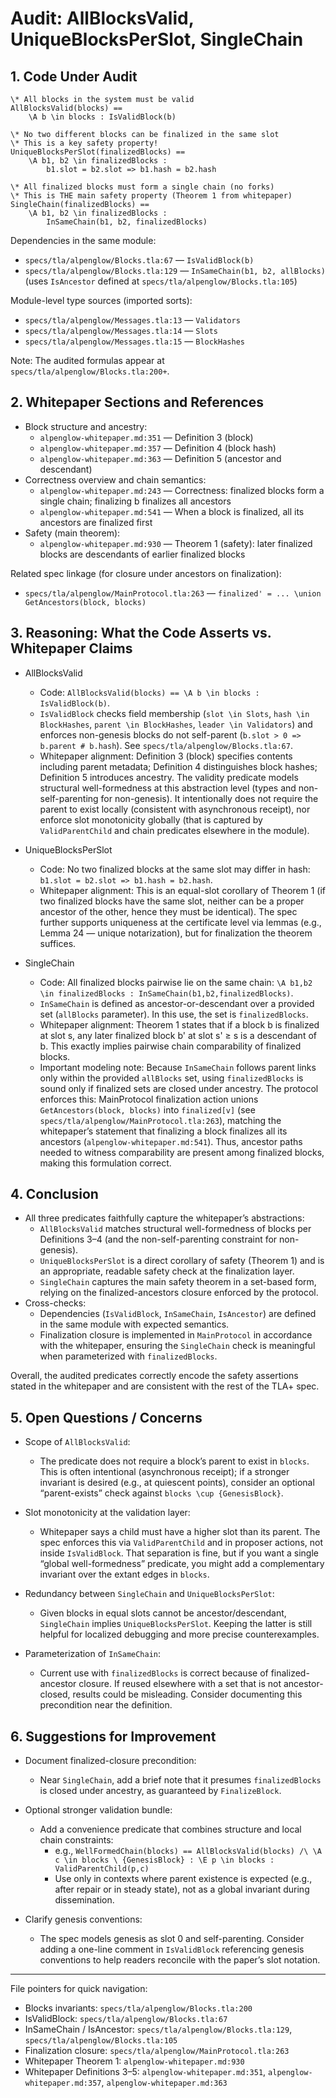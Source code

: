 # Audit: AllBlocksValid, UniqueBlocksPerSlot, SingleChain

## 1. Code Under Audit

```
\* All blocks in the system must be valid
AllBlocksValid(blocks) ==
    \A b \in blocks : IsValidBlock(b)

\* No two different blocks can be finalized in the same slot
\* This is a key safety property!
UniqueBlocksPerSlot(finalizedBlocks) ==
    \A b1, b2 \in finalizedBlocks :
        b1.slot = b2.slot => b1.hash = b2.hash

\* All finalized blocks must form a single chain (no forks)
\* This is THE main safety property (Theorem 1 from whitepaper)
SingleChain(finalizedBlocks) ==
    \A b1, b2 \in finalizedBlocks :
        InSameChain(b1, b2, finalizedBlocks)
```

Dependencies in the same module:
- `specs/tla/alpenglow/Blocks.tla:67` — `IsValidBlock(b)`
- `specs/tla/alpenglow/Blocks.tla:129` — `InSameChain(b1, b2, allBlocks)` (uses `IsAncestor` defined at `specs/tla/alpenglow/Blocks.tla:105`)

Module-level type sources (imported sorts):
- `specs/tla/alpenglow/Messages.tla:13` — `Validators`
- `specs/tla/alpenglow/Messages.tla:14` — `Slots`
- `specs/tla/alpenglow/Messages.tla:15` — `BlockHashes`

Note: The audited formulas appear at `specs/tla/alpenglow/Blocks.tla:200+`.

## 2. Whitepaper Sections and References

- Block structure and ancestry:
  - `alpenglow-whitepaper.md:351` — Definition 3 (block)
  - `alpenglow-whitepaper.md:357` — Definition 4 (block hash)
  - `alpenglow-whitepaper.md:363` — Definition 5 (ancestor and descendant)
- Correctness overview and chain semantics:
  - `alpenglow-whitepaper.md:243` — Correctness: finalized blocks form a single chain; finalizing b finalizes all ancestors
  - `alpenglow-whitepaper.md:541` — When a block is finalized, all its ancestors are finalized first
- Safety (main theorem):
  - `alpenglow-whitepaper.md:930` — Theorem 1 (safety): later finalized blocks are descendants of earlier finalized blocks

Related spec linkage (for closure under ancestors on finalization):
- `specs/tla/alpenglow/MainProtocol.tla:263` — `finalized' = ... \union GetAncestors(block, blocks)`

## 3. Reasoning: What the Code Asserts vs. Whitepaper Claims

- AllBlocksValid
  - Code: `AllBlocksValid(blocks) == \A b \in blocks : IsValidBlock(b)`.
  - `IsValidBlock` checks field membership (`slot \in Slots`, `hash \in BlockHashes`, `parent \in BlockHashes`, `leader \in Validators`) and enforces non-genesis blocks do not self-parent (`b.slot > 0 => b.parent # b.hash`). See `specs/tla/alpenglow/Blocks.tla:67`.
  - Whitepaper alignment: Definition 3 (block) specifies contents including parent metadata; Definition 4 distinguishes block hashes; Definition 5 introduces ancestry. The validity predicate models structural well-formedness at this abstraction level (types and non-self-parenting for non-genesis). It intentionally does not require the parent to exist locally (consistent with asynchronous receipt), nor enforce slot monotonicity globally (that is captured by `ValidParentChild` and chain predicates elsewhere in the module).

- UniqueBlocksPerSlot
  - Code: No two finalized blocks at the same slot may differ in hash: `b1.slot = b2.slot => b1.hash = b2.hash`.
  - Whitepaper alignment: This is an equal-slot corollary of Theorem 1 (if two finalized blocks have the same slot, neither can be a proper ancestor of the other, hence they must be identical). The spec further supports uniqueness at the certificate level via lemmas (e.g., Lemma 24 — unique notarization), but for finalization the theorem suffices.

- SingleChain
  - Code: All finalized blocks pairwise lie on the same chain: `\A b1,b2 \in finalizedBlocks : InSameChain(b1,b2,finalizedBlocks)`.
  - `InSameChain` is defined as ancestor-or-descendant over a provided set (`allBlocks` parameter). In this use, the set is `finalizedBlocks`.
  - Whitepaper alignment: Theorem 1 states that if a block b is finalized at slot s, any later finalized block b' at slot s' ≥ s is a descendant of b. This exactly implies pairwise chain comparability of finalized blocks.
  - Important modeling note: Because `InSameChain` follows parent links only within the provided `allBlocks` set, using `finalizedBlocks` is sound only if finalized sets are closed under ancestry. The protocol enforces this: MainProtocol finalization action unions `GetAncestors(block, blocks)` into `finalized[v]` (see `specs/tla/alpenglow/MainProtocol.tla:263`), matching the whitepaper’s statement that finalizing a block finalizes all its ancestors (`alpenglow-whitepaper.md:541`). Thus, ancestor paths needed to witness comparability are present among finalized blocks, making this formulation correct.

## 4. Conclusion

- All three predicates faithfully capture the whitepaper’s abstractions:
  - `AllBlocksValid` matches structural well-formedness of blocks per Definitions 3–4 (and the non-self-parenting constraint for non-genesis).
  - `UniqueBlocksPerSlot` is a direct corollary of safety (Theorem 1) and is an appropriate, readable safety check at the finalization layer.
  - `SingleChain` captures the main safety theorem in a set-based form, relying on the finalized-ancestors closure enforced by the protocol.
- Cross-checks:
  - Dependencies (`IsValidBlock`, `InSameChain`, `IsAncestor`) are defined in the same module with expected semantics.
  - Finalization closure is implemented in `MainProtocol` in accordance with the whitepaper, ensuring the `SingleChain` check is meaningful when parameterized with `finalizedBlocks`.

Overall, the audited predicates correctly encode the safety assertions stated in the whitepaper and are consistent with the rest of the TLA+ spec.

## 5. Open Questions / Concerns

- Scope of `AllBlocksValid`:
  - The predicate does not require a block’s parent to exist in `blocks`. This is often intentional (asynchronous receipt); if a stronger invariant is desired (e.g., at quiescent points), consider an optional “parent-exists” check against `blocks \cup {GenesisBlock}`.

- Slot monotonicity at the validation layer:
  - Whitepaper says a child must have a higher slot than its parent. The spec enforces this via `ValidParentChild` and in proposer actions, not inside `IsValidBlock`. That separation is fine, but if you want a single “global well-formedness” predicate, you might add a complementary invariant over the extant edges in `blocks`.

- Redundancy between `SingleChain` and `UniqueBlocksPerSlot`:
  - Given blocks in equal slots cannot be ancestor/descendant, `SingleChain` implies `UniqueBlocksPerSlot`. Keeping the latter is still helpful for localized debugging and more precise counterexamples.

- Parameterization of `InSameChain`:
  - Current use with `finalizedBlocks` is correct because of finalized-ancestor closure. If reused elsewhere with a set that is not ancestor-closed, results could be misleading. Consider documenting this precondition near the definition.

## 6. Suggestions for Improvement

- Document finalized-closure precondition:
  - Near `SingleChain`, add a brief note that it presumes `finalizedBlocks` is closed under ancestry, as guaranteed by `FinalizeBlock`.

- Optional stronger validation bundle:
  - Add a convenience predicate that combines structure and local chain constraints:
    - e.g., `WellFormedChain(blocks) == AllBlocksValid(blocks) /\ \A c \in blocks \ {GenesisBlock} : \E p \in blocks : ValidParentChild(p,c)`
    - Use only in contexts where parent existence is expected (e.g., after repair or in steady state), not as a global invariant during dissemination.

- Clarify genesis conventions:
  - The spec models genesis as slot 0 and self-parenting. Consider adding a one-line comment in `IsValidBlock` referencing genesis conventions to help readers reconcile with the paper’s slot notation.

---

File pointers for quick navigation:
- Blocks invariants: `specs/tla/alpenglow/Blocks.tla:200`
- IsValidBlock: `specs/tla/alpenglow/Blocks.tla:67`
- InSameChain / IsAncestor: `specs/tla/alpenglow/Blocks.tla:129`, `specs/tla/alpenglow/Blocks.tla:105`
- Finalization closure: `specs/tla/alpenglow/MainProtocol.tla:263`
- Whitepaper Theorem 1: `alpenglow-whitepaper.md:930`
- Whitepaper Definitions 3–5: `alpenglow-whitepaper.md:351`, `alpenglow-whitepaper.md:357`, `alpenglow-whitepaper.md:363`

